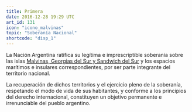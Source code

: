 ```yaml
---
title: Primera
date: 2016-12-28 19:29 UTC
art_id: 131
icon: "icono_malvinas"
topic: "Soberanía Nacional"
shortcode: "disp_1"
---
```

La Nación Argentina ratifica su legítima e imprescriptible soberanía sobre las islas [Malvinas, Georgias del Sur y Sandwich del Sur](http://es.wikipedia.org/wiki/Gobernaci%C3%B3n_militar_de_las_Islas_Malvinas,_Georgias_del_Sur_y_Sandwich_del_Sur) y los espacios marítimos e insulares correspondientes, por ser parte integrante del territorio nacional.

La recuperación de dichos territorios y el ejercicio pleno de la soberanía, respetando el modo de vida de sus habitantes, y conforme a los principios del derecho internacional, constituyen un objetivo permanente e irrenunciable del pueblo argentino.
